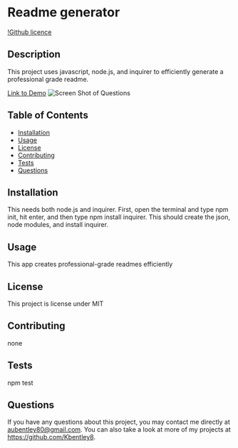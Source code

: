 # Readme generator
  
  [!Github licence](http://img.shields.io/badge/license-MIT-blue.svg)
  
  ## Description 
  This project uses javascript, node.js, and inquirer to efficiently generate a professional grade readme.

  [Link to Demo](https://drive.google.com/file/d/1cpqH26eTFVUUy79PV7ieTkZsBCKlRQRY/view?usp=sharing)
  ![Screen Shot of Questions](https://user-images.githubusercontent.com/88289885/135550412-b14a22d2-ea78-4f59-99ab-c2e735f80e03.png)

  ## Table of Contents
  * [Installation](#installation)
  * [Usage](#usage)
  * [License](#license)
  * [Contributing](#contributing)
  * [Tests](#tests)
  * [Questions](#questions)
  
  ## Installation 
  This needs both node.js and inquirer. First, open the terminal and type npm init, hit enter, and then type npm install inquirer. This should create the json, node modules, and install inquirer. 
  ## Usage 
  This app creates professional-grade readmes efficiently
  ## License 
  This project is license under MIT
  ## Contributing 
  none
  ## Tests
  npm test
  ## Questions
  If you have any questions about this project, you may contact me directly at aubentley80@gmail.com. You can also take a look at more of my projects at https://github.com/Kbentley8.

